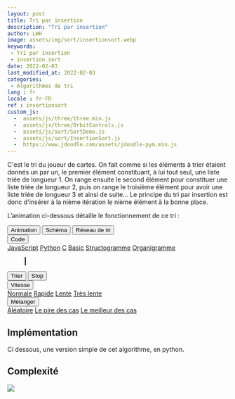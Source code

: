 ```yaml
---
layout: post
title: Tri par insertion
description: "Tri par insertion"
author: LWH
image: assets/img/sort/insertionsort.webp
keywords: 
 - Tri par insertion
 - insertion sort
date: 2022-02-03
last_modified_at: 2022-02-03
categories: 
 - Algorithmes de tri 
lang : fr
locale : fr-FR
ref : insertionsort
custom_js:
  -  assets/js/three/three.min.js
  -  assets/js/three/OrbitControls.js
  -  assets/js/sort/SortDemo.js
  -  assets/js/sort/InsertionSort.js
  -  https://www.jdoodle.com/assets/jdoodle-pym.min.js
---
```


C'est le tri du joueur de cartes. On fait comme si les éléments à trier étaient donnés un par un, le premier élément constituant, à lui tout seul, une liste triée de longueur 1. On range ensuite le second élément pour constituer une liste triée de longueur 2, puis on range le troisième élément pour avoir une liste triée de longueur 3 et ainsi de suite... Le principe du tri par insertion est donc d'insérer à la nième itération le nième élément à la bonne place.

L’animation ci-dessous détaille le fonctionnement de ce tri :



<div class="w3-bar w3-black">
	<button class="w3-bar-item w3-button" onclick="opentab('anim')">Animation</button>
	<button class="w3-bar-item w3-button" onclick="opentab('graph')">Schéma</button>
	<button class="w3-bar-item w3-button" onclick="opentab('schem')">Réseau de tri</button>
	<div class="w3-dropdown-hover">
		<button class="w3-button">Code</button>
		<div class="w3-dropdown-content w3-bar-block w3-card-4">
		  <a href="#" class="w3-bar-item w3-button" title="JavaScript" onclick="opentab('JavaScript');return false;">JavaScript</a>
		  <a href="#" class="w3-bar-item w3-button" title="Python" onclick="opentab('python');return false;">Python</a>
		  <a href="#" class="w3-bar-item w3-button" title="C" onclick="opentab('C');return false;">C</a>
		  <a href="#" class="w3-bar-item w3-button" title="Basic" onclick="opentab('basic');return false;">Basic</a>				  
		  <a href="#" class="w3-bar-item w3-button" title="nsd" onclick="opentab('nsd');return false;">Structogramme</a>
		  <a href="#" class="w3-bar-item w3-button" title="Flowchart" onclick="opentab('flowchart');return false;">Organigramme</a>
		</div>
	</div>
</div>

<figure>
	<div id="anim" class="tab" style="position: relative;">
	<canvas id = "sort_canvas" width = "640" height = "295" class="animation" style="position:relative;top:0;left:0;border:1px solid #000000;  margin-bottom:0"> </canvas>
	<canvas id = "sort_canvas_layer" width = "640" height = "100" class="animation" style="position:absolute;top:0;left:0; margin-top:0;"></canvas>
	</div>
	<div id="graph" class="w3-container tab" style="display:none">
	<canvas id = "sort_canvas_graph" width = "640" height = "295" class="animation" style="position:relative;top:0;left:0;border:1px solid #000000;  margin-bottom:0;z-index: 0;"> </canvas>
	</div>
	<div id="schem" class="w3-container tab" style="display:none">
	<canvas id = "sort_canvas_schem" width = "640" height = "295" class="animation" style="position:relative;top:0;left:0;border:1px solid #000000; margin-bottom:0;z-index: 0;"> </canvas>
	</div>	
<div id="C" class="w3-container tab animation" style="display:none ;   width:100%;  height:395px; background-color:white;  overflow:scroll;">	
<pre>
<code class="language-c">

</code>
</pre>
</div>

<div id="python" class="w3-container tab animation" style="display:none ;   width:100%;  height:395px; background-color:white;  overflow:scroll;">
<pre>
<code class="language-python">

</code>
</pre>
</div>		
	
<div id="JavaScript" class="w3-container tab animation" style="display:none ;   width:100%;  height:395px; background-color:white;  overflow:scroll;">
<pre>
<code>
function InsertionSort(lst) {
	let size = lst.length;
        for (let i = 1; i < size; i++) {            
            let current = lst[i];            
            let j = i-1; 
            while ((j > -1) && (current < lst[j])) {
                lst[j+1] = lst[j];
                j--;
            }
            lst[j+1] = current;
        }
    return lst;
}
</code>
</pre>
</div>
	
<div id="basic" class="w3-container tab animation" style="display:none ;   width:100%;  height:395px; background-color:white;  overflow:scroll;">	
<pre>
<code>

</code>
</pre>
</div>
	
<div id="flowchart" class="w3-container tab animation" style="display:none ;   width:100%;  height:395px; background-color:white;  overflow:scroll;">		
<img src="{{ 'assets/img/sort/insertionsort_flowchart.svg' | relative_url }}" alt="Ordinogramme du tri par insertion " style="max-width: 100%;height: auto;"/> 
</div>

<div id="nsd" class="w3-container tab animation" style="display:none ;   width:100%;  height:395px; background-color:white;  overflow:scroll;">		
<img src="{{ 'assets/img/sort/insertionsort_nsd.svg' | relative_url }}" alt="Graphe NSD (Nassi-Shneidermann) du tri par insertion " style="max-width: 100%;height: auto;" /> 
</div>
	
</figure>

<div class="w3-bar w3-black">
	<button class="w3-bar-item w3-button" onclick="sortdem.start(algo);return false;">Trier</button>
	<button class="w3-bar-item w3-button" onclick="algo.stop();return false;">Stop</button>
	<div class="w3-dropdown-hover">
		<button class="w3-button">Vitesse</button>
		<div class="w3-dropdown-content w3-bar-block w3-card-4">
		  <a href="#" class="w3-bar-item w3-button" title="Vitesse normale"  onclick="sortdem.setSpeed(0.5);return false;">Normale</a>
		  <a href="#" class="w3-bar-item w3-button" title="Vitesse rapide"  onclick="sortdem.setSpeed(1);return false;">Rapide</a>
		  <a href="#" class="w3-bar-item w3-button" title="Vitesse lente"  onclick="sortdem.setSpeed(0.2);return false;">Lente</a>
		  <a href="#" class="w3-bar-item w3-button" title="Vitesse très lente"  onclick="sortdem.setSpeed(0.1);return false;">Très lente</a>
		</div>
	</div>
	<div class="w3-dropdown-hover">
		<button class="w3-button">Mélanger</button>
		<div class="w3-dropdown-content w3-bar-block w3-card-4">
		  <a href="#" class="w3-bar-item w3-button" title="Aléatoire" onclick="sortdem.shuffle('A');return false;">Aléatoire</a>
		  <a href="#" class="w3-bar-item w3-button" title="Le pire des cas"  onclick="sortdem.shuffle('W');return false;">Le pire des cas</a>
		  <a href="#" class="w3-bar-item w3-button" title="Vitesse lente"  onclick="sortdem.shuffle('B');return false;">Le meilleur des cas</a>
		</div>
	</div>

</div>

## Implémentation

<p>Ci dessous, une version simple de cet algorithme, en python.</p>

<div data-pym-src="https://www.jdoodle.com/iembed/v0/mEA?stdin=0&amp;arg=0&amp;rw=1"></div>


## Complexité	


<img src="{{ 'assets/img/sort/insertionsort_fr.webp' | relative_url }}" alt=" " style="max-width: 100%;height: auto;"/> 
